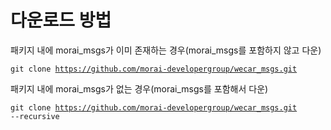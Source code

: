 # 다운로드 방법

패키지 내에 morai_msgs가 이미 존재하는 경우(morai_msgs를 포함하지 않고 다운)
    <pre><code>git clone https://github.com/morai-developergroup/wecar_msgs.git</code></pre>
    
패키지 내에 morai_msgs가 없는 경우(morai_msgs를 포함해서 다운)
    <pre><code>git clone https://github.com/morai-developergroup/wecar_msgs.git --recursive</code></pre>
    

